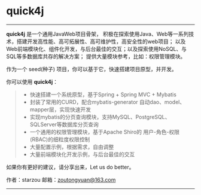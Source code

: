 # quick4j

------

**quick4j** 是一个通用JavaWeb项目骨架， 
积极在探索使用Java、Web等一系列技术，搭建开发高性能、高可拓展性、高可维护性，高安全性的web项目；
以及Web前端模块化、组件化开发，与后台最佳的交互；以及探索使用NoSQL、与SQL等多数据库共存的解决方案；
提供大量模块参考，比如：权限管理模块。

作为一个 seed(种子) 项目，你可以基于它，快速搭建项目原型，并开发。

你可以使用 **quick4j**：

> * 快速搭建一个系统原型，基于Spring + Spring MVC + Mybatis
> * 封装了常用的CURD，配合mybatis-generator 自动dao、model、mapper层，实现快速开发
> * 实现mybatis的分页查询模块，支持MySQL、PostgreSQL、SQLServer等数据库分页查询
> * 一个通用的权限管理模块，基于Apache Shiro的 用户-角色-权限(RBAC)的细粒度权限控制
> * 大量配置示例，根据需求，自由调整
> * 大量前端模块化开发示例，与后台最佳的交互

如果你有更好的建议，请分享出来，Let us do better。

作者：starzou
邮箱：zoutongyuan@163.com

------

